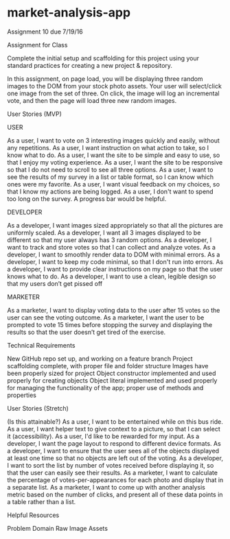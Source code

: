 # market-analysis-app

Assignment 10 due 7/19/16

Assignment for Class

Complete the initial setup and scaffolding for this project using your standard practices for creating a new project & repository.

In this assignment, on page load, you will be displaying three random images to the DOM from your stock photo assets. Your user will select/click one image from the set of three. On click, the image will log an incremental vote, and then the page will load three new random images.

User Stories (MVP)

USER

As a user, I want to vote on 3 interesting images quickly and easily, without any repetitions.
As a user, I want instruction on what action to take, so I know what to do.
As a user, I want the site to be simple and easy to use, so that I enjoy my voting experience.
As a user, I want the site to be responsive so that I do not need to scroll to see all three options.
As a user, I want to see the results of my survey in a list or table format, so I can know which ones were my favorite.
As a user, I want visual feedback on my choices, so that I know my actions are being logged.
As a user, I don't want to spend too long on the survey. A progress bar would be helpful.

DEVELOPER

As a developer, I want images sized appropriately so that all the pictures are uniformly scaled.
As a developer, I want all 3 images displayed to be different so that my user always has 3 random options.
As a developer, I want to track and store votes so that I can collect and analyze votes.
As a developer, I want to smoothly render data to DOM with minimal errors.
As a developer, I want to keep my code minimal, so that I don't run into errors.
As a developer, I want to provide clear instructions on my page so that the user knows what to do.
As a developer, I want to use a clean, legible design so that my users don’t get pissed off

MARKETER

As a marketer, I want to display voting data to the user after 15 votes so the user can see the voting outcome.
As a marketer, I want the user to be prompted to vote 15 times before stopping the survey and displaying the results so that the user doesn’t get tired of the exercise.

Technical Requirements

New GitHub repo set up, and working on a feature branch
Project scaffolding complete, with proper file and folder structure
Images have been properly sized for project
Object constructor implemented and used properly for creating objects
Object literal implemented and used properly for managing the functionality of the app; proper use of methods and properties

User Stories (Stretch)

(Is this attainable?) As a user, I want to be entertained while on this bus ride.
As a user, I want helper text to give context to a picture, so that I can select it (accessibility).
As a user, I'd like to be rewarded for my input.
As a developer, I want the page layout to respond to different device formats.
As a developer, I want to ensure that the user sees all of the objects displayed at least one time so that no objects are left out of the voting.
As a developer, I want to sort the list by number of votes received before displaying it, so that the user can easily see their results.
As a marketer, I want to calculate the percentage of votes-per-appearances for each photo and display that in a separate list.
As a marketer, I want to come up with another analysis metric based on the number of clicks, and present all of these data points in a table rather than a list.

Helpful Resources

Problem Domain Raw Image Assets
